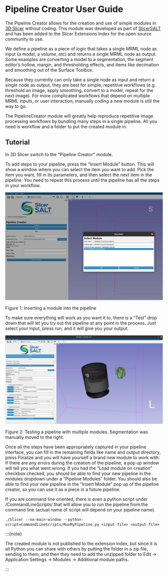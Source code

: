 # Pipeline Creator User Guide

The Pipeline Creator allows for the creation and use of simple modules in [3D Slicer](https://www.kitware.com/open-source/#3d-slicer) without coding. This module was developed as part of [SlicerSALT](https://salt.slicer.org/) and has been added to the Slicer Extensions Index for the open source community to use.

We define a pipeline as a piece of logic that takes a single MRML node as input (a model, a volume, etc) and returns a single MRML node as output. Some examples are converting a model to a segmentation, the segment editor’s hollow, margin, and thresholding effects, and items like decimation and smoothing out of the Surface Toolbox.

Because they currently can only take a single node as input and return a single node as output, they are best for simple, repetitive workflows (e.g. threshold an image, apply smoothing, convert to a model, repeat for the next image). For more complicated workflows that depend on multiple MRML inputs, or user interaction, manually coding a new module is still the way to go.

The PipelineCreator module will greatly help reproduce repetitive image processing workflows by bundling many steps in a single pipeline. All you need is workflow and a folder to put the created module in.

## Tutorial

In 3D Slicer switch to the "Pipeline Creator" module.

To add steps to your pipeline, press the “Insert Module” button. This will show a window where you can select the item you want to add. Pick the item you want, fill in its parameters, and then select the next item in the pipeline. You need to repeat this process until the pipeline has all the steps in your workflow.

![Inserting a module into a pipeline](../../../Screenshots/2.png)

<figcaption>

Figure 1: Inserting a module into the pipeline

</figcaption>

To make sure everything will work as you want it to, there is a “Test” drop down that will let you try out the pipeline at any point in the process. Just select your input, press run, and it will give you your output.

![Testing a pipeline with multiple modules. Segmentation was manually moved to the right.](../../../Screenshots/1.png)

<figcaption>

Figure 2: Testing a pipeline with multiple modules. Segmentation was manually moved to the right.

</figcaption>

Once all the steps have been appropriately captured in your pipeline interface, you can fill in the remaining fields like name and output directory, press Finalize and you will have yourself a brand new module to work with. If there are any errors during the creation of the pipeline, a pop up window will tell you what went wrong. If you had the “Load module on creation” checkbox checked, you should be able to find your new pipeline in the modules dropdown under a “Pipeline Modules” folder. You should also be able to find your new pipeline in the “Insert Module” pop up of the pipeline creator, so you can use it as a piece in a future pipeline.

If you are command line oriented, there is even a python script under <output-folder>/CommandLineScripts/ that will allow you to run the pipeline from the command line (actual name of script will depend on your pipeline name).

```
./Slicer --no-main-window --python-script=CommandLineScripts/RunMyPipeline.py <input-file> <output-file>
```

:::{note}

The created module is not published to the extension index, but since it is all Python you can share with others by putting the folder in a zip file, sending to them, and then they need to add the unzipped folder to Edit -> Application Settings -> Modules -> Additional module paths.

:::
